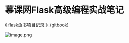 # 慕课网Flask高级编程实战笔记

[《 flask鱼书项目记录 》(gitbook)](https://flask-yushu.gitbook.io/yushu/) 

![image.png](https://upload-images.jianshu.io/upload_images/7220971-5977ed05b44f673c.png?imageMogr2/auto-orient/strip%7CimageView2/2/w/1240)
